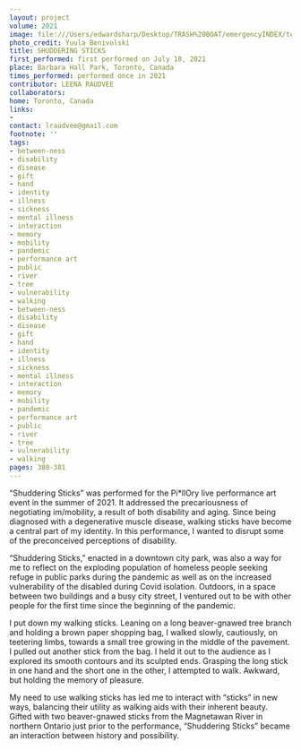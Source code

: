 ```yaml
---
layout: project
volume: 2021
image: file:///Users/edwardsharp/Desktop/TRASH%20BOAT/emergencyINDEX/ten_plus/guts/Links/1665200173182_Leena_Raudvee__Shuddering_Sticks__b_w__5x7.tif
photo_credit: Yuula Benivolski
title: SHUDDERING STICKS
first_performed: first performed on July 18, 2021
place: Barbara Hall Park, Toronto, Canada
times_performed: performed once in 2021
contributor: LEENA RAUDVEE
collaborators:
home: Toronto, Canada
links:
-
contact: lraudvee@gmail.com
footnote: ''
tags:
- between-ness
- disability
- disease
- gift
- hand
- identity
- illness
- sickness
- mental illness
- interaction
- memory
- mobility
- pandemic
- performance art
- public
- river
- tree
- vulnerability
- walking
- between-ness
- disability
- disease
- gift
- hand
- identity
- illness
- sickness
- mental illness
- interaction
- memory
- mobility
- pandemic
- performance art
- public
- river
- tree
- vulnerability
- walking
pages: 380-381
---
```


“Shuddering Sticks” was performed for the Pi*llOry live performance art event in the summer of 2021. It addressed the precariousness of negotiating im/mobility, a result of both disability and aging. Since being diagnosed with a degenerative muscle disease, walking sticks have become a central part of my identity. In this performance, I wanted to disrupt some of the preconceived perceptions of disability.

“Shuddering Sticks,” enacted in a downtown city park, was also a way for me to reflect on the exploding population of homeless people seeking refuge in public parks during the pandemic as well as on the increased vulnerability of the disabled during Covid isolation. Outdoors, in a space between two buildings and a busy city street, I ventured out to be with other people for the first time since the beginning of the pandemic.

I put down my walking sticks. Leaning on a long beaver-gnawed tree branch and holding a brown paper shopping bag, I walked slowly, cautiously, on teetering limbs, towards a small tree growing in the middle of the pavement. I pulled out another stick from the bag. I held it out to the audience as I explored its smooth contours and its sculpted ends. Grasping the long stick in one hand and the short one in the other, I attempted to walk. Awkward, but holding the memory of pleasure.

My need to use walking sticks has led me to interact with “sticks” in new ways, balancing their utility as walking aids with their inherent beauty. Gifted with two beaver-gnawed sticks from the Magnetawan River in northern Ontario just prior to the performance, “Shuddering Sticks” became an interaction between history and possibility.